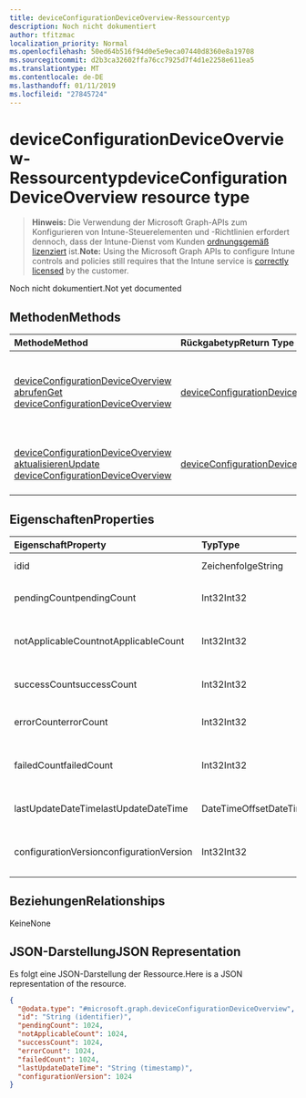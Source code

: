 ```yaml
---
title: deviceConfigurationDeviceOverview-Ressourcentyp
description: Noch nicht dokumentiert
author: tfitzmac
localization_priority: Normal
ms.openlocfilehash: 50ed64b516f94d0e5e9eca07440d8360e8a19708
ms.sourcegitcommit: d2b3ca32602ffa76cc7925d7f4d1e2258e611ea5
ms.translationtype: MT
ms.contentlocale: de-DE
ms.lasthandoff: 01/11/2019
ms.locfileid: "27845724"
---
```

# <a name="deviceconfigurationdeviceoverview-resource-type"></a><span data-ttu-id="ef39c-103">deviceConfigurationDeviceOverview-Ressourcentyp</span><span class="sxs-lookup"><span data-stu-id="ef39c-103">deviceConfigurationDeviceOverview resource type</span></span>

> <span data-ttu-id="ef39c-104">**Hinweis:** Die Verwendung der Microsoft Graph-APIs zum Konfigurieren von Intune-Steuerelementen und -Richtlinien erfordert dennoch, dass der Intune-Dienst vom Kunden [ordnungsgemäß lizenziert](https://go.microsoft.com/fwlink/?linkid=839381) ist.</span><span class="sxs-lookup"><span data-stu-id="ef39c-104">**Note:** Using the Microsoft Graph APIs to configure Intune controls and policies still requires that the Intune service is [correctly licensed](https://go.microsoft.com/fwlink/?linkid=839381) by the customer.</span></span>

<span data-ttu-id="ef39c-105">Noch nicht dokumentiert.</span><span class="sxs-lookup"><span data-stu-id="ef39c-105">Not yet documented</span></span>
## <a name="methods"></a><span data-ttu-id="ef39c-106">Methoden</span><span class="sxs-lookup"><span data-stu-id="ef39c-106">Methods</span></span>
|<span data-ttu-id="ef39c-107">Methode</span><span class="sxs-lookup"><span data-stu-id="ef39c-107">Method</span></span>|<span data-ttu-id="ef39c-108">Rückgabetyp</span><span class="sxs-lookup"><span data-stu-id="ef39c-108">Return Type</span></span>|<span data-ttu-id="ef39c-109">Beschreibung</span><span class="sxs-lookup"><span data-stu-id="ef39c-109">Description</span></span>|
|:---|:---|:---|
|[<span data-ttu-id="ef39c-110">deviceConfigurationDeviceOverview abrufen</span><span class="sxs-lookup"><span data-stu-id="ef39c-110">Get deviceConfigurationDeviceOverview</span></span>](../api/intune-deviceconfig-deviceconfigurationdeviceoverview-get.md)|[<span data-ttu-id="ef39c-111">deviceConfigurationDeviceOverview</span><span class="sxs-lookup"><span data-stu-id="ef39c-111">deviceConfigurationDeviceOverview</span></span>](../resources/intune-deviceconfig-deviceconfigurationdeviceoverview.md)|<span data-ttu-id="ef39c-112">Lesen von Eigenschaften und Beziehungen des [deviceConfigurationDeviceOverview](../resources/intune-deviceconfig-deviceconfigurationdeviceoverview.md)-Objekts.</span><span class="sxs-lookup"><span data-stu-id="ef39c-112">Read properties and relationships of the [deviceConfigurationDeviceOverview](../resources/intune-deviceconfig-deviceconfigurationdeviceoverview.md) object.</span></span>|
|[<span data-ttu-id="ef39c-113">deviceConfigurationDeviceOverview aktualisieren</span><span class="sxs-lookup"><span data-stu-id="ef39c-113">Update deviceConfigurationDeviceOverview</span></span>](../api/intune-deviceconfig-deviceconfigurationdeviceoverview-update.md)|[<span data-ttu-id="ef39c-114">deviceConfigurationDeviceOverview</span><span class="sxs-lookup"><span data-stu-id="ef39c-114">deviceConfigurationDeviceOverview</span></span>](../resources/intune-deviceconfig-deviceconfigurationdeviceoverview.md)|<span data-ttu-id="ef39c-115">Aktualisieren der Eigenschaften eines [deviceConfigurationDeviceOverview](../resources/intune-deviceconfig-deviceconfigurationdeviceoverview.md)-Objekts.</span><span class="sxs-lookup"><span data-stu-id="ef39c-115">Update the properties of a [deviceConfigurationDeviceOverview](../resources/intune-deviceconfig-deviceconfigurationdeviceoverview.md) object.</span></span>|

## <a name="properties"></a><span data-ttu-id="ef39c-116">Eigenschaften</span><span class="sxs-lookup"><span data-stu-id="ef39c-116">Properties</span></span>
|<span data-ttu-id="ef39c-117">Eigenschaft</span><span class="sxs-lookup"><span data-stu-id="ef39c-117">Property</span></span>|<span data-ttu-id="ef39c-118">Typ</span><span class="sxs-lookup"><span data-stu-id="ef39c-118">Type</span></span>|<span data-ttu-id="ef39c-119">Beschreibung</span><span class="sxs-lookup"><span data-stu-id="ef39c-119">Description</span></span>|
|:---|:---|:---|
|<span data-ttu-id="ef39c-120">id</span><span class="sxs-lookup"><span data-stu-id="ef39c-120">id</span></span>|<span data-ttu-id="ef39c-121">Zeichenfolge</span><span class="sxs-lookup"><span data-stu-id="ef39c-121">String</span></span>|<span data-ttu-id="ef39c-122">Schlüssel der Entität</span><span class="sxs-lookup"><span data-stu-id="ef39c-122">Key of the entity.</span></span>|
|<span data-ttu-id="ef39c-123">pendingCount</span><span class="sxs-lookup"><span data-stu-id="ef39c-123">pendingCount</span></span>|<span data-ttu-id="ef39c-124">Int32</span><span class="sxs-lookup"><span data-stu-id="ef39c-124">Int32</span></span>|<span data-ttu-id="ef39c-125">Anzahl der ausstehenden Geräte</span><span class="sxs-lookup"><span data-stu-id="ef39c-125">Number of pending devices</span></span>|
|<span data-ttu-id="ef39c-126">notApplicableCount</span><span class="sxs-lookup"><span data-stu-id="ef39c-126">notApplicableCount</span></span>|<span data-ttu-id="ef39c-127">Int32</span><span class="sxs-lookup"><span data-stu-id="ef39c-127">Int32</span></span>|<span data-ttu-id="ef39c-128">Anzahl der ausgenommenen Geräte</span><span class="sxs-lookup"><span data-stu-id="ef39c-128">Number of not applicable devices</span></span>|
|<span data-ttu-id="ef39c-129">successCount</span><span class="sxs-lookup"><span data-stu-id="ef39c-129">successCount</span></span>|<span data-ttu-id="ef39c-130">Int32</span><span class="sxs-lookup"><span data-stu-id="ef39c-130">Int32</span></span>|<span data-ttu-id="ef39c-131">Anzahl der erfolgreichen Geräte</span><span class="sxs-lookup"><span data-stu-id="ef39c-131">Number of succeeded devices</span></span>|
|<span data-ttu-id="ef39c-132">errorCount</span><span class="sxs-lookup"><span data-stu-id="ef39c-132">errorCount</span></span>|<span data-ttu-id="ef39c-133">Int32</span><span class="sxs-lookup"><span data-stu-id="ef39c-133">Int32</span></span>|<span data-ttu-id="ef39c-134">Anzahl der fehlerhaften Geräte</span><span class="sxs-lookup"><span data-stu-id="ef39c-134">Number of error devices</span></span>|
|<span data-ttu-id="ef39c-135">failedCount</span><span class="sxs-lookup"><span data-stu-id="ef39c-135">failedCount</span></span>|<span data-ttu-id="ef39c-136">Int32</span><span class="sxs-lookup"><span data-stu-id="ef39c-136">Int32</span></span>|<span data-ttu-id="ef39c-137">Anzahl der fehlgeschlagenen Geräte</span><span class="sxs-lookup"><span data-stu-id="ef39c-137">Number of failed devices</span></span>|
|<span data-ttu-id="ef39c-138">lastUpdateDateTime</span><span class="sxs-lookup"><span data-stu-id="ef39c-138">lastUpdateDateTime</span></span>|<span data-ttu-id="ef39c-139">DateTimeOffset</span><span class="sxs-lookup"><span data-stu-id="ef39c-139">DateTimeOffset</span></span>|<span data-ttu-id="ef39c-140">Datum und Uhrzeit der letzten Aktualisierung</span><span class="sxs-lookup"><span data-stu-id="ef39c-140">Last update time</span></span>|
|<span data-ttu-id="ef39c-141">configurationVersion</span><span class="sxs-lookup"><span data-stu-id="ef39c-141">configurationVersion</span></span>|<span data-ttu-id="ef39c-142">Int32</span><span class="sxs-lookup"><span data-stu-id="ef39c-142">Int32</span></span>|<span data-ttu-id="ef39c-143">Version der Richtlinie für diese Übersicht</span><span class="sxs-lookup"><span data-stu-id="ef39c-143">Version of the policy for that overview</span></span>|

## <a name="relationships"></a><span data-ttu-id="ef39c-144">Beziehungen</span><span class="sxs-lookup"><span data-stu-id="ef39c-144">Relationships</span></span>
<span data-ttu-id="ef39c-145">Keine</span><span class="sxs-lookup"><span data-stu-id="ef39c-145">None</span></span>
## <a name="json-representation"></a><span data-ttu-id="ef39c-146">JSON-Darstellung</span><span class="sxs-lookup"><span data-stu-id="ef39c-146">JSON Representation</span></span>
<span data-ttu-id="ef39c-147">Es folgt eine JSON-Darstellung der Ressource.</span><span class="sxs-lookup"><span data-stu-id="ef39c-147">Here is a JSON representation of the resource.</span></span>
<!-- {
  "blockType": "resource",
  "keyProperty": "id",
  "@odata.type": "microsoft.graph.deviceConfigurationDeviceOverview"
}
-->
``` json
{
  "@odata.type": "#microsoft.graph.deviceConfigurationDeviceOverview",
  "id": "String (identifier)",
  "pendingCount": 1024,
  "notApplicableCount": 1024,
  "successCount": 1024,
  "errorCount": 1024,
  "failedCount": 1024,
  "lastUpdateDateTime": "String (timestamp)",
  "configurationVersion": 1024
}
```



